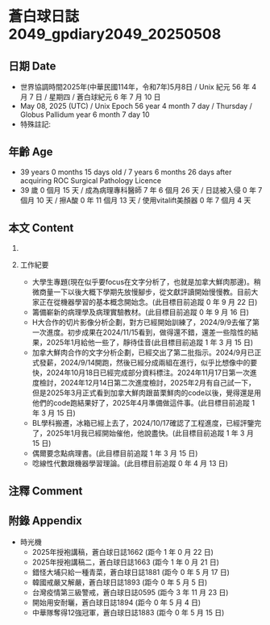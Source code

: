 [_metadata_:encoding]: - "utf-8"
[_metadata_:language]: - "zh-Hant-TW"
[_metadata_:fileformat]: - "markdown"
[_metadata_:MIME_type]: - "text/plain"
[_metadata_:markdown_version]: - "commonmark version 0.30"
[_metadata_:markdown_spec]: - "https://spec.commonmark.org/0.30/"

# 蒼白球日誌2049_gpdiary2049_20250508 #

## 日期 Date ##

* 世界協調時間2025年(中華民國114年，令和7年)5月8日 / Unix 紀元 56 年 4 月 7 日 / 星期四 / 蒼白球紀元 6 年 7 月 10 日
* May 08, 2025 (UTC) / Unix Epoch 56 year 4 month 7 day / Thursday / Globus Pallidum year 6 month 7 day 10
* 特殊註記:

## 年齡 Age ##

* 39 years 0 months 15 days old / 7 years 6 months 26 days after acquiring ROC Surgical Pathology Licence
* 39 歲 0 個月 15 天 / 成為病理專科醫師 7 年 6 個月 26 天 / 日誌被入侵 0 年 7 個月 10 天 / 擦A酸 0 年 11 個月 13 天 / 使用vitalift美顏器 0 年 7 個月 4 天

## 本文 Content ##

1. 

2. 工作紀要

    - 大學生專題(現在似乎要focus在文字分析了，也就是加拿大鮮肉那邊)。稍微商量一下以後大概下學期先放慢腳步，從文獻評讀開始慢慢教。目前大家正在從機器學習的基本概念開始念。(此目標目前追蹤 0 年 9 月 22 日)
    - 籌備嶄新的病理學及病理實驗教材。(此目標目前追蹤 0 年 9 月 16 日)
    - H大合作的切片影像分析企劃，對方已經開始訓練了，2024/9/9去催了第一次進度。初步成果在2024/11/15看到，做得還不錯，還差一些陰性的結果，2025年1月給他一些了，靜待佳音(此目標目前追蹤 1 年 3 月 15 日)
    - 加拿大鮮肉合作的文字分析企劃，已經交出了第二批指示。2024/9月已正式發薪，2024/9/14開跑，然後已經分成兩組在進行，似乎比想像中的要快，2024年10月18日已經完成部分資料標注。2024年11月17日第一次進度檢討，2024年12月14日第二次進度檢討，2025年2月有自己試一下，但是2025年3月正式看到加拿大鮮肉跟苗栗鮮肉的code以後，覺得還是用他們的code跑結果好了，2025年4月準備做這件事。(此目標目前追蹤 1 年 3 月 15 日)
    - BL學科搬遷，冰箱已經上去了，2024/10/17確認了工程進度，已經評鑒完了，2025年1月我已經開始催他，他說盡快。(此目標目前追蹤 1 年 3 月 15 日)
    - 偶爾要念點病理書。(此目標目前追蹤 1 年 3 月 15 日)
    - 唸線性代數跟機器學習理論。(此目標目前追蹤 0 年 4 月 13 日)

## 注釋 Comment ##


## 附錄 Appendix ##

* 時光機
    - 2025年授袍講稿，蒼白球日誌1662 (距今 1 年 0 月 22 日)
    - 2025年授袍講稿二，蒼白球日誌1663 (距今 1 年 0 月 21 日)
    - 錯怪大埔只給一種青菜，蒼白球日誌1881 (距今 0 年 5 月 17 日)
    - 韓國戒嚴又解嚴，蒼白球日誌1893 (距今 0 年 5 月 5 日)
    - 台灣疫情第三級警戒，蒼白球日誌0595 (距今 3 年 11 月 23 日)
    - 開始用安耐曬，蒼白球日誌1894 (距今 0 年 5 月 4 日)
    - 中華隊奪得12強冠軍，蒼白球日誌1883 (距今 0 年 5 月 15 日)
